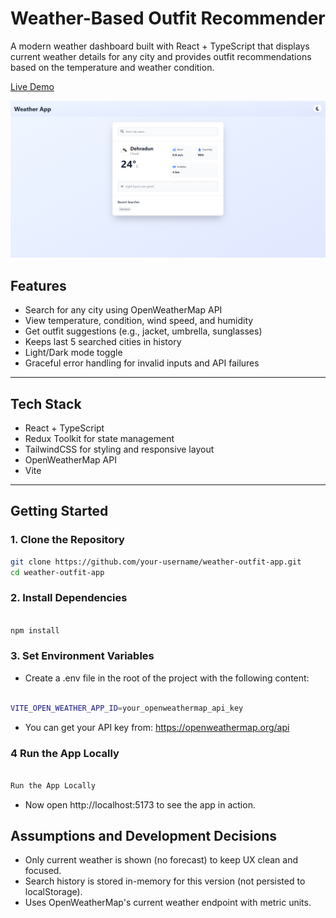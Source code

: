 # Weather-Based Outfit Recommender

A modern weather dashboard built with React + TypeScript that displays current weather details for any city and provides outfit recommendations based on the temperature and weather condition.

[Live Demo](https://weather-based-outfit-recommender.vercel.app)

![Weather App Dark Mode](src/assets/weather_light.png)

## Features

- Search for any city using OpenWeatherMap API
- View temperature, condition, wind speed, and humidity
- Get outfit suggestions (e.g., jacket, umbrella, sunglasses)
- Keeps last 5 searched cities in history
- Light/Dark mode toggle
- Graceful error handling for invalid inputs and API failures

---

## Tech Stack

- React + TypeScript
- Redux Toolkit for state management
- TailwindCSS for styling and responsive layout
- OpenWeatherMap API
- Vite

---

##  Getting Started

### 1. Clone the Repository

```bash
git clone https://github.com/your-username/weather-outfit-app.git
cd weather-outfit-app
```

### 2. Install Dependencies

```bash

npm install
```

### 3. Set Environment Variables
- Create a .env file in the root of the project with the following content:
```bash

VITE_OPEN_WEATHER_APP_ID=your_openweathermap_api_key
```
- You can get your API key from: https://openweathermap.org/api

### 4 Run the App Locally

```bash

Run the App Locally 
```
- Now open http://localhost:5173 to see the app in action.

##  Assumptions and Development Decisions

- Only current weather is shown (no forecast) to keep UX clean and focused.
- Search history is stored in-memory for this version (not persisted to localStorage).
- Uses OpenWeatherMap's current weather endpoint with metric units.
